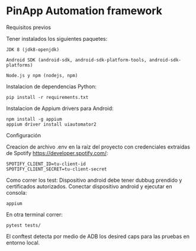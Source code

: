
# PinApp Automation framework

Requisitos previos

Tener instalados los siguientes paquetes:

    JDK 8 (jdk8-openjdk)

    Android SDK (android-sdk, android-sdk-platform-tools, android-sdk-platforms)

    Node.js y npm (nodejs, npm)

Instalacion de dependencias Python:

    pip install -r requirements.txt

Instalacion de Appium drivers para Android:

    npm install -g appium
    appium driver install uiautomator2

Configuración

Creacion de archivo .env en la raíz del proyecto con credenciales extraidas de Spotify https://developer.spotify.com/:

    SPOTIFY_CLIENT_ID=tu-client-id
    SPOTIFY_CLIENT_SECRET=tu-client-secret

Como correr los test:
Dispositivo android debe tener dubbug prendido y certificados autorizados.
Conectar dispositivo android y ejecutar en consola:

    appium


En otra terminal correr:
    
    pytest tests/

El conftest detecta por medio de ADB los desired caps para las pruebas en entorno local.